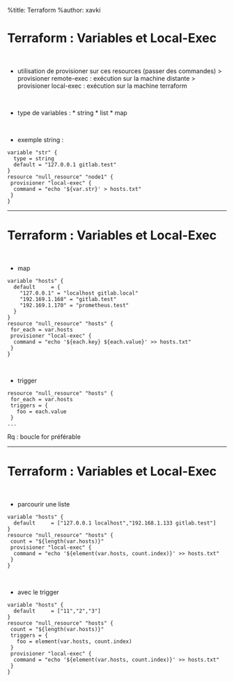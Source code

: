 %title: Terraform
%author: xavki


# Terraform : Variables et Local-Exec


<br>


* utilisation de provisioner sur ces resources (passer des commandes)
		> provisioner remote-exec : exécution sur la machine distante
		> provisioner local-exec : exécution sur la machine terraform

<br>


* type de variables :
		* string
		* list
		* map

<br>


* exemple string :

```
variable "str" {
  type = string
  default = "127.0.0.1 gitlab.test"
}
resource "null_resource" "node1" {
 provisioner "local-exec" {
  command = "echo '${var.str}' > hosts.txt"
 }
}
```

----------------------------------------------------------------------------

# Terraform : Variables et Local-Exec



<br>


* map

```
variable "hosts" {
  default     = {
    "127.0.0.1" = "localhost gitlab.local"
    "192.169.1.168" = "gitlab.test"
    "192.169.1.170" = "prometheus.test"
  }
}
resource "null_resource" "hosts" {
 for_each = var.hosts
 provisioner "local-exec" {
  command = "echo '${each.key} ${each.value}' >> hosts.txt"
 }
}
```

<br>


* trigger

```
resource "null_resource" "hosts" {
 for_each = var.hosts
 triggers = {
   foo = each.value
 }
...
```


Rq : boucle for préférable

----------------------------------------------------------------------------

# Terraform : Variables et Local-Exec



<br>


* parcourir une liste

```
variable "hosts" {
  default     = ["127.0.0.1 localhost","192.168.1.133 gitlab.test"]
}
resource "null_resource" "hosts" {
 count = "${length(var.hosts)}"
 provisioner "local-exec" {
  command = "echo '${element(var.hosts, count.index)}' >> hosts.txt"
 }
}
```

<br>


* avec le trigger

```
variable "hosts" {
  default     = ["11","2","3"]
}
resource "null_resource" "hosts" {
 count = "${length(var.hosts)}"
 triggers = {
   foo = element(var.hosts, count.index)
 }
 provisioner "local-exec" {
  command = "echo '${element(var.hosts, count.index)}' >> hosts.txt"
 }
}
```
